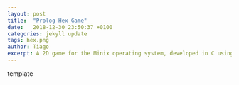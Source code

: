 ```yaml
---
layout: post
title:  "Prolog Hex Game"
date:   2018-12-30 23:50:37 +0100
categories: jekyll update
tags: hex.png
author: Tiago
excerpt: A 2D game for the Minix operating system, developed in C using only the C standard library and Minix's OS API.
---
```


template